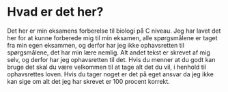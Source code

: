 # Hvad er det her? 
Det her er min eksamens forberelse til biologi på C niveau. Jeg har lavet det her for at kunne forberede mig til min eksamen, alle spørgsmålene er taget fra min egen eksammen, og derfor har jeg ikke ophavsretten til spørgsmålene, det har min lære nemlig. Alt andet tekst er skrevet af mig selv, og derfor har jeg ophavsretten til det. Hvis du menner at du godt kan bruge det skal du være velkommen til at tage alt det du vil, i henhold til ophavsrettes loven. Hvis du tager noget er det på eget ansvar da jeg ikke kan sige om alt det jeg har skrevet er 100 procent korrekt.